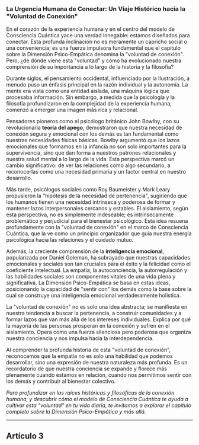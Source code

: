 ### La Urgencia Humana de Conectar: Un Viaje Histórico hacia la "Voluntad de Conexión"
En el corazón de la experiencia humana y en el centro del modelo de Consciencia Cuántica yace una verdad innegable: estamos diseñados para conectar. Esta profunda inclinación no es meramente un capricho social o una conveniencia; es una fuerza impulsora fundamental que el capítulo sobre la Dimensión Psico-Empática denomina la "voluntad de conexión". Pero, ¿de dónde viene esta "voluntad" y cómo ha evolucionado nuestra comprensión de su importancia a lo largo de la historia y la filosofía?

Durante siglos, el pensamiento occidental, influenciado por la Ilustración, a menudo puso un énfasis principal en la razón individual y la autonomía. La mente era vista como una entidad aislada, una máquina lógica que procesaba información. Sin embargo, a medida que la psicología y la filosofía profundizaron en la complejidad de la experiencia humana, comenzó a emerger una imagen más rica y relacional.

Pensadores pioneros como el psicólogo británico John Bowlby, con su revolucionaria **teoría del apego**, demostraron que nuestra necesidad de conexión segura y emocional con los demás es tan fundamental como nuestras necesidades físicas básicas. Bowlby argumentó que los lazos emocionales que formamos en la infancia no son solo importantes para la supervivencia, sino que dan forma a nuestros patrones relacionales y nuestra salud mental a lo largo de la vida. Esta perspectiva marcó un cambio significativo: de ver las relaciones como algo secundario, a reconocerlas como una necesidad primaria y un factor central en nuestro desarrollo.

Más tarde, psicólogos sociales como Roy Baumeister y Mark Leary propusieron la "hipótesis de la necesidad de pertenencia", sugiriendo que los humanos tienen una necesidad intrínseca y poderosa de formar y mantener lazos interpersonales cercanos y estables. El aislamiento, según esta perspectiva, no es simplemente indeseable; es intrínsecamente problemático y perjudicial para el bienestar psicológico. Esta idea resuena profundamente con la "voluntad de conexión" en el marco de Consciencia Cuántica, que la ve como un principio organizador que guía nuestra energía psicológica hacia las relaciones y el cuidado mutuo.

Además, la creciente comprensión de la **inteligencia emocional**, popularizada por Daniel Goleman, ha subrayado que nuestras capacidades emocionales y sociales son tan cruciales para el éxito y la felicidad como el coeficiente intelectual. La empatía, la autoconciencia, la autorregulación y las habilidades sociales son componentes vitales de una vida plena y significativa. La Dimensión Psico-Empática se basa en estas ideas, posicionando la capacidad de "sentir con" los demás como la base sobre la cual se construye una inteligencia emocional verdaderamente holística.

La "voluntad de conexión" no es solo una idea abstracta; se manifiesta en nuestra tendencia a buscar la pertenencia, a construir comunidades y a formar lazos que van más allá de los intereses individuales. Explica por qué la mayoría de las personas prosperan en la conexión y sufren en el aislamiento. Opera como una fuerza silenciosa pero poderosa que organiza nuestra conciencia y nos impulsa hacia la interdependencia.

Al comprender la profunda historia de esta "voluntad de conexión", reconocemos que la empatía no es solo una habilidad que podemos desarrollar, sino una expresión de nuestra naturaleza más profunda. Es un recordatorio de que nuestra conciencia se expande y florece más plenamente cuando estamos en relación, cuando nos permitimos sentir con los demás y contribuir al bienestar colectivo.

*Para profundizar en las raíces históricas y filosóficas de la conexión humana, y descubrir cómo el modelo de Consciencia Cuántica te ayuda a cultivar esta "voluntad" en tu vida diaria, te invitamos a explorar el capítulo completo sobre la Dimensión Psico-Empática y más allá.*

***

## Artículo 3